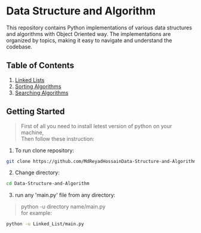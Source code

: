 # Data Structure and Algorithm

This repository contains Python implementations of various data structures and algorithms with Object Oriented way. The implementations are organized by topics, making it easy to navigate and understand the codebase.

## Table of Contents

1. [Linked Lists](Linked_List/)
2. [Sorting Algorithms](Sorting/)
3. [Searching Algorithms](Searching/)

## Getting Started

> First of all you need to install letest version of python on your machine, <br>Then follow these instruction:

1. To run clone repository:

```bash
git clone https://github.com/MdReyadHossainData-Structure-and-Algorithm.git
```

2. Change directory:

```bash
cd Data-Structure-and-Algorithm
```

3. run any 'main.py' file from any directory:
>    python -u directory name/main.py <br>for example:

```bash
python -u Linked_List/main.py
```
